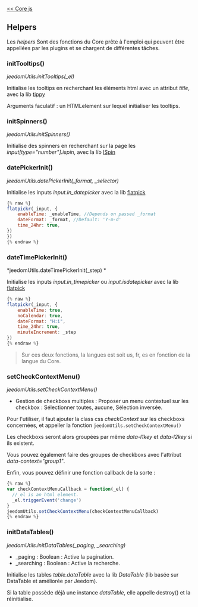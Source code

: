 [<< Core js](/fr_FR/dev/corejs/index)  
## Helpers

Les *helpers* Sont des fonctions du Core prête à l'emploi qui peuvent être appellées par les plugins et se chargent de différentes tâches.


### initTooltips()

*jeedomUtils.initTooltips(_el)*

Initialise les tooltips en recherchant les éléments html avec un attribut *title*, avec la lib [tippy](https://atomiks.github.io/tippyjs/)

Arguments faculatif : un HTMLelement sur lequel initialiser les tooltips.


### initSpinners() 

*jeedomUtils.initSpinners()*

Initialise des spinners en recherchant sur la page les *input[type="number"].ispin*, avec la lib [ISpin](https://unmanner.github.io/ispinjs/)


### datePickerInit()

*jeedomUtils.datePickerInit(_format, _selector)*

Initialise les inputs *input.in_datepicker* avec la lib [flatpick](https://flatpickr.js.org/)

````js
{% raw %}
flatpickr(_input, {
    enableTime: _enableTime, //Depends on passed _format
    dateFormat: _format, //Default: 'Y-m-d'
    time_24hr: true,
})
})
{% endraw %}
````

### dateTimePickerInit()

*jeedomUtils.dateTimePickerInit(_step) *

Initialise les inputs *input.in_timepicker* ou *input.isdatepicker* avec la lib [flatpick](https://flatpickr.js.org/)

````js
{% raw %}
flatpickr(_input, {
    enableTime: true,
    noCalendar: true,
    dateFormat: "H:i",
    time_24hr: true,
    minuteIncrement: _step
})
{% endraw %}
````
> Sur ces deux fonctions, la langues est soit us, fr, es en fonction de la langue du Core.


### setCheckContextMenu() 

*jeedomUtils.setCheckContextMenu()*

- Gestion de checkboxs multiples : Proposer un menu contextuel sur les checkbox : Sélectionner toutes, aucune, Sélection inversée.

Pour l'utiliser, il faut ajouter la class css *checkContext* sur les checkboxs concernées, et appeller la fonction ``jeedomUtils.setCheckContextMenu()``

Les checkboxs seront alors groupées par même *data-l1key* et *data-l2key* si ils existent.

Vous pouvez également faire des groupes de checkboxs avec l'attribut *data-context="group1"*.

Enfin, vous pouvez définir une fonction callback de la sorte :

````js
{% raw %}
var checkContextMenuCallback = function(_el) {
  //_el is an html element.
  _el.triggerEvent('change')
}
jeedomUtils.setCheckContextMenu(checkContextMenuCallback)
{% endraw %}
````

### initDataTables() 

*jeedomUtils.initDataTables(_paging, _searching)*  

- _paging : Boolean : Active la pagination.  
- _searching : Boolean : Active la recherche.

Initialise les tables *table.dataTable* avec la lib *DataTable* (lib basée sur DataTable et améliorée par Jeedom).

Si la table possède déjà une instance *dataTable*, elle appelle destroy() et la réinitialise.